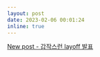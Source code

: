 ```yaml
---
layout: post
date: 2023-02-06 00:01:24
inline: true
---
```


<a href="https://seyoungnam.github.io/2023/layoffs/">New post - 갑작스런 layoff 발표</a>
